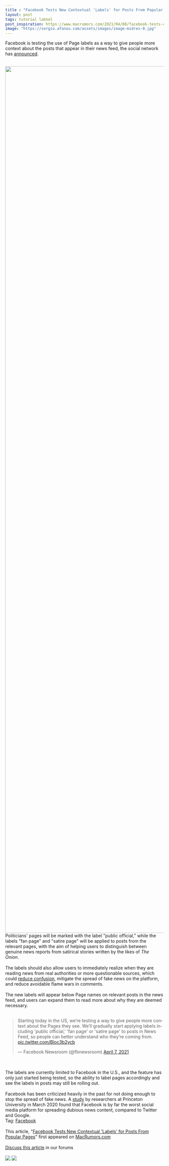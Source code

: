 ```yaml
---
title : "Facebook Tests New Contextual 'Labels' for Posts From Popular Pages"
layout: post
tags: tutorial labnol
post_inspiration: https://www.macrumors.com/2021/04/08/facebook-tests-contextual-labels-posts/
image: "https://sergio.afanou.com/assets/images/image-midres-0.jpg"
---
```


Facebook is testing the use of Page labels as a way to give people more context about the posts that appear in their news feed, the social network has <a href="https://twitter.com/fbnewsroom/status/1379887135998763014?s=20">announced</a>.
<br/>

<br/>
<img src="https://images.macrumors.com/article-new/2021/04/facebook-test-labels.jpeg" alt="" width="2991" height="2745" class="aligncenter size-full wp-image-793034" />
<br/>
Politicians' pages will be marked with the label "public official," while the labels "fan page" and "satire page" will be applied to posts from the relevant pages, with the aim of helping users to distinguish between genuine news reports from satirical stories written by the likes of <em>The Onion</em>.
<br/>

<br/>
The labels should also allow users to immediately realize when they are reading news from real authorities or more questionable sources, which could <a href="https://www.reddit.com/r/AteTheOnion/">reduce confusion</a>, mitigate the spread of fake news on the platform, and reduce avoidable flame wars in comments.
<br/>

<br/>
The new labels will appear below Page names on relevant posts in the news feed, and users can expand them to read more about why they are deemed necessary. 
<br/>

<br/>
<div class="center-wrap"><blockquote class="twitter-tweet"><p lang="en" dir="ltr">Starting today in the US, we’re testing a way to give people more context about the Pages they see. We’ll gradually start applying labels including &#39;public official,&#39; &#39;fan page&#39; or &#39;satire page&#39; to posts in News Feed, so people can better understand who they’re coming from. <a href="https://t.co/Bloc3b2ycb">pic.twitter.com/Bloc3b2ycb</a></p>&mdash; Facebook Newsroom (@fbnewsroom) <a href="https://twitter.com/fbnewsroom/status/1379887135998763014?ref_src=twsrc%5Etfw">April 7, 2021</a></blockquote> <script async src="https://platform.twitter.com/widgets.js" charset="utf-8"></script></div>
<br/>

<br/>
The labels are currently limited to Facebook in the U.S., and the feature has only just started being tested, so the ability to label pages accordingly and see the labels in posts may still be rolling out. 
<br/>

<br/>
Facebook has been criticized heavily in the past for not doing enough to stop the spread of fake news. A <a href="https://www.nature.com/articles/s41562-020-0833-x">study</a> by researchers at Princeton University in March 2020 found that Facebook is by far the worst social media platform for spreading dubious news content, compared to Twitter and Google. <div class="linkback">Tag: <a href="https://www.macrumors.com/guide/facebook/">Facebook</a></div><br/>This article, &quot;<a href="https://www.macrumors.com/2021/04/08/facebook-tests-contextual-labels-posts/">Facebook Tests New Contextual &#039;Labels&#039; for Posts From Popular Pages</a>&quot; first appeared on <a href="https://www.macrumors.com">MacRumors.com</a><br/><br/><a href="https://forums.macrumors.com/threads/facebook-tests-new-contextual-labels-for-posts-from-popular-pages.2291032/">Discuss this article</a> in our forums<br/><br/><div class="feedflare">
<a href="http://feeds.macrumors.com/~ff/MacRumors-All?a=ItEo9RgnoVg:-PH_KeaQ2OE:6W8y8wAjSf4"><img src="http://feeds.feedburner.com/~ff/MacRumors-All?d=6W8y8wAjSf4" border="0"></img></a> <a href="http://feeds.macrumors.com/~ff/MacRumors-All?a=ItEo9RgnoVg:-PH_KeaQ2OE:qj6IDK7rITs"><img src="http://feeds.feedburner.com/~ff/MacRumors-All?d=qj6IDK7rITs" border="0"></img></a>
</div><img src="http://feeds.feedburner.com/~r/MacRumors-All/~4/ItEo9RgnoVg" height="1" width="1" alt=""/>